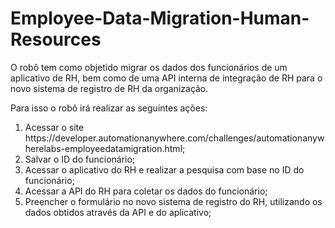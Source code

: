 # Employee-Data-Migration-Human-Resources

O robô tem como objetido migrar os dados dos funcionários de um aplicativo de RH, bem como de uma API interna de integração de RH 
para o novo sistema de registro de RH da organização.<br>

Para isso o robô irá realizar as seguintes ações:<br>

<ol>
<li>
Acessar o site https://developer.automationanywhere.com/challenges/automationanywherelabs-employeedatamigration.html;
</li>
<li>
Salvar o ID do funcionário;
</li>
<li>
Acessar o aplicativo do RH e realizar a pesquisa com base no ID do funcionário;
</li>
<li>
Acessar a API do RH para coletar os dados do funcionário;
</li>
<li>
Preencher o formulário no novo sistema de registro do RH, utilizando os dados obtidos através da API e do aplicativo;
</li>
